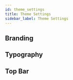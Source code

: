 ```yaml
---
id: theme_settings
title: Theme Settings
sidebar_label: Theme Settings
---
```


## Branding

## Typography

## Top Bar